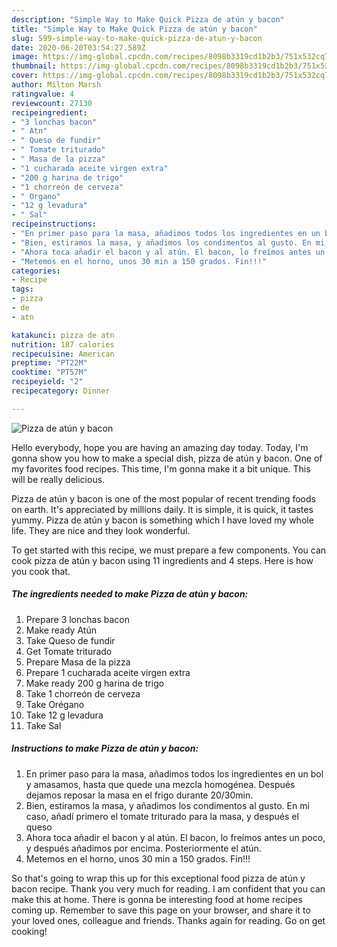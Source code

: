 ```yaml
---
description: "Simple Way to Make Quick Pizza de atún y bacon"
title: "Simple Way to Make Quick Pizza de atún y bacon"
slug: 599-simple-way-to-make-quick-pizza-de-atun-y-bacon
date: 2020-06-20T03:54:27.589Z
image: https://img-global.cpcdn.com/recipes/8098b3319cd1b2b3/751x532cq70/pizza-de-atun-y-bacon-foto-principal.jpg
thumbnail: https://img-global.cpcdn.com/recipes/8098b3319cd1b2b3/751x532cq70/pizza-de-atun-y-bacon-foto-principal.jpg
cover: https://img-global.cpcdn.com/recipes/8098b3319cd1b2b3/751x532cq70/pizza-de-atun-y-bacon-foto-principal.jpg
author: Milton Marsh
ratingvalue: 4
reviewcount: 27130
recipeingredient:
- "3 lonchas bacon"
- " Atn"
- " Queso de fundir"
- " Tomate triturado"
- " Masa de la pizza"
- "1 cucharada aceite virgen extra"
- "200 g harina de trigo"
- "1 chorreón de cerveza"
- " Organo"
- "12 g levadura"
- " Sal"
recipeinstructions:
- "En primer paso para la masa, añadimos todos los ingredientes en un bol y amasamos, hasta que quede una mezcla homogénea. Después dejamos reposar la masa en el frigo durante 20/30min."
- "Bien, estiramos la masa, y añadimos los condimentos al gusto. En mi caso, añadí primero el tomate triturado para la masa, y después el queso"
- "Ahora toca añadir el bacon y al atún. El bacon, lo freímos antes un poco, y después añadimos por encima. Posteriormente el atún."
- "Metemos en el horno, unos 30 min a 150 grados. Fin!!!"
categories:
- Recipe
tags:
- pizza
- de
- atn

katakunci: pizza de atn 
nutrition: 187 calories
recipecuisine: American
preptime: "PT22M"
cooktime: "PT57M"
recipeyield: "2"
recipecategory: Dinner

---
```



![Pizza de atún y bacon](https://img-global.cpcdn.com/recipes/8098b3319cd1b2b3/751x532cq70/pizza-de-atun-y-bacon-foto-principal.jpg)

Hello everybody, hope you are having an amazing day today. Today, I'm gonna show you how to make a special dish, pizza de atún y bacon. One of my favorites food recipes. This time, I'm gonna make it a bit unique. This will be really delicious.



Pizza de atún y bacon is one of the most popular of recent trending foods on earth. It's appreciated by millions daily. It is simple, it is quick, it tastes yummy. Pizza de atún y bacon is something which I have loved my whole life. They are nice and they look wonderful.


To get started with this recipe, we must prepare a few components. You can cook pizza de atún y bacon using 11 ingredients and 4 steps. Here is how you cook that.

<!--inarticleads1-->

##### The ingredients needed to make Pizza de atún y bacon:

1. Prepare 3 lonchas bacon
1. Make ready  Atún
1. Take  Queso de fundir
1. Get  Tomate triturado
1. Prepare  Masa de la pizza
1. Prepare 1 cucharada aceite virgen extra
1. Make ready 200 g harina de trigo
1. Take 1 chorreón de cerveza
1. Take  Orégano
1. Take 12 g levadura
1. Take  Sal




<!--inarticleads2-->

##### Instructions to make Pizza de atún y bacon:

1. En primer paso para la masa, añadimos todos los ingredientes en un bol y amasamos, hasta que quede una mezcla homogénea. Después dejamos reposar la masa en el frigo durante 20/30min.
1. Bien, estiramos la masa, y añadimos los condimentos al gusto. En mi caso, añadí primero el tomate triturado para la masa, y después el queso
1. Ahora toca añadir el bacon y al atún. El bacon, lo freímos antes un poco, y después añadimos por encima. Posteriormente el atún.
1. Metemos en el horno, unos 30 min a 150 grados. Fin!!!




So that's going to wrap this up for this exceptional food pizza de atún y bacon recipe. Thank you very much for reading. I am confident that you can make this at home. There is gonna be interesting food at home recipes coming up. Remember to save this page on your browser, and share it to your loved ones, colleague and friends. Thanks again for reading. Go on get cooking!
